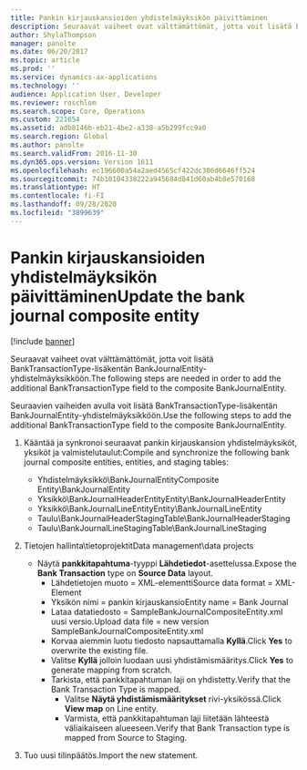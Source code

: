 ```yaml
---
title: Pankin kirjauskansioiden yhdistelmäyksikön päivittäminen
description: Seuraavat vaiheet ovat välttämättömät, jotta voit lisätä BankTransactionType-lisäkentän BankJournalEntity-yhdistelmäyksikköön.
author: ShylaThompson
manager: panolte
ms.date: 06/20/2017
ms.topic: article
ms.prod: ''
ms.service: dynamics-ax-applications
ms.technology: ''
audience: Application User, Developer
ms.reviewer: roschlom
ms.search.scope: Core, Operations
ms.custom: 221654
ms.assetid: adb8146b-eb21-4be2-a338-a5b299fcc9a0
ms.search.region: Global
ms.author: panolte
ms.search.validFrom: 2016-11-30
ms.dyn365.ops.version: Version 1611
ms.openlocfilehash: ec196600a54a2aed4565cf422dc386d6646ff524
ms.sourcegitcommit: 74b10104338222a945684d841d60ab4b8e570168
ms.translationtype: HT
ms.contentlocale: fi-FI
ms.lasthandoff: 09/28/2020
ms.locfileid: "3899639"
---
```

# <a name="update-the-bank-journal-composite-entity"></a><span data-ttu-id="2cc59-103">Pankin kirjauskansioiden yhdistelmäyksikön päivittäminen</span><span class="sxs-lookup"><span data-stu-id="2cc59-103">Update the bank journal composite entity</span></span>

[!include [banner](../includes/banner.md)]

<span data-ttu-id="2cc59-104">Seuraavat vaiheet ovat välttämättömät, jotta voit lisätä BankTransactionType-lisäkentän BankJournalEntity-yhdistelmäyksikköön.</span><span class="sxs-lookup"><span data-stu-id="2cc59-104">The following steps are needed in order to add the additional BankTransactionType field to the composite BankJournalEntity.</span></span>

<span data-ttu-id="2cc59-105">Seuraavien vaiheiden avulla voit lisätä BankTransactionType-lisäkentän BankJournalEntity-yhdistelmäyksikköön.</span><span class="sxs-lookup"><span data-stu-id="2cc59-105">Use the following steps to add the additional BankTransactionType field to the composite BankJournalEntity.</span></span>

1.  <span data-ttu-id="2cc59-106">Kääntää ja synkronoi seuraavat pankin kirjauskansion yhdistelmäyksiköt, yksiköt ja valmistelutaulut:</span><span class="sxs-lookup"><span data-stu-id="2cc59-106">Compile and synchronize the following bank journal composite entities, entities, and staging tables:</span></span>
    -   <span data-ttu-id="2cc59-107">Yhdistelmäyksikkö\\BankJournalEntity</span><span class="sxs-lookup"><span data-stu-id="2cc59-107">Composite Entity\\BankJournalEntity</span></span>
    -   <span data-ttu-id="2cc59-108">Yksikkö\\BankJournalHeaderEntity</span><span class="sxs-lookup"><span data-stu-id="2cc59-108">Entity\\BankJournalHeaderEntity</span></span>
    -   <span data-ttu-id="2cc59-109">Yksikkö\\BankJournalLineEntity</span><span class="sxs-lookup"><span data-stu-id="2cc59-109">Entity\\BankJournalLineEntity</span></span>
    -   <span data-ttu-id="2cc59-110">Taulu\\BankJournalHeaderStaging</span><span class="sxs-lookup"><span data-stu-id="2cc59-110">Table\\BankJournalHeaderStaging</span></span>
    -   <span data-ttu-id="2cc59-111">Taulu\\BankJournalLineStaging</span><span class="sxs-lookup"><span data-stu-id="2cc59-111">Table\\BankJournalLineStaging</span></span>

2.  <span data-ttu-id="2cc59-112">Tietojen hallinta\\tietoprojektit</span><span class="sxs-lookup"><span data-stu-id="2cc59-112">Data management\\data projects</span></span>
    -   <span data-ttu-id="2cc59-113">Näytä **pankkitapahtuma**-tyyppi **Lähdetiedot**-asettelussa.</span><span class="sxs-lookup"><span data-stu-id="2cc59-113">Expose the **Bank Transaction** type on **Source Data** layout.</span></span>
        -   <span data-ttu-id="2cc59-114">Lähdetietojen muoto = XML-elementti</span><span class="sxs-lookup"><span data-stu-id="2cc59-114">Source data format = XML-Element</span></span>
        -   <span data-ttu-id="2cc59-115">Yksikön nimi = pankin kirjauskansio</span><span class="sxs-lookup"><span data-stu-id="2cc59-115">Entity name = Bank Journal</span></span>
        -   <span data-ttu-id="2cc59-116">Lataa datatiedosto = SampleBankJournalCompositeEntity.xml uusi versio.</span><span class="sxs-lookup"><span data-stu-id="2cc59-116">Upload data file = new version SampleBankJournalCompositeEntity.xml</span></span>
        -   <span data-ttu-id="2cc59-117">Korvaa aiemmin luotu tiedosto napsauttamalla **Kyllä**.</span><span class="sxs-lookup"><span data-stu-id="2cc59-117">Click **Yes** to overwrite the existing file.</span></span>
        -   <span data-ttu-id="2cc59-118">Valitse **Kyllä** jolloin luodaan uusi yhdistämismääritys.</span><span class="sxs-lookup"><span data-stu-id="2cc59-118">Click **Yes** to generate mapping from scratch.</span></span>
        -   <span data-ttu-id="2cc59-119">Tarkista, että pankkitapahtuman laji on yhdistetty.</span><span class="sxs-lookup"><span data-stu-id="2cc59-119">Verify that the Bank Transaction Type is mapped.</span></span>
            -   <span data-ttu-id="2cc59-120">Valitse **Näytä yhdistämismääritykset** rivi-yksikössä.</span><span class="sxs-lookup"><span data-stu-id="2cc59-120">Click **View map** on Line entity.</span></span>
            -   <span data-ttu-id="2cc59-121">Varmista, että pankkitapahtuman laji liitetään lähteestä väliaikaiseen alueeseen.</span><span class="sxs-lookup"><span data-stu-id="2cc59-121">Verify that Bank Transaction type is mapped from Source to Staging.</span></span>

3.  <span data-ttu-id="2cc59-122">Tuo uusi tilinpäätös.</span><span class="sxs-lookup"><span data-stu-id="2cc59-122">Import the new statement.</span></span>




